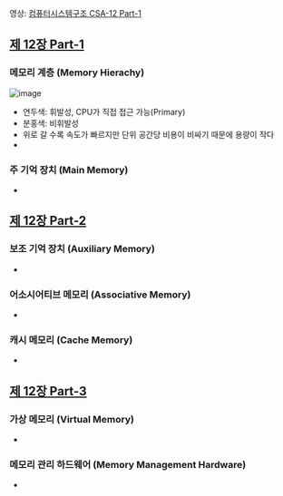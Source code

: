영상: [컴퓨터시스템구조 CSA-12 Part-1](https://youtu.be/zc3WfSuFUVE?list=PLc8fQ-m7b1hD4jqccMlfQpWgDVdalXFbH)

## [제 12장 Part-1](https://youtu.be/zc3WfSuFUVE?list=PLc8fQ-m7b1hD4jqccMlfQpWgDVdalXFbH)

### 메모리 계층 (Memory Hierachy)     
![image](https://user-images.githubusercontent.com/28378553/125188220-000c0600-e26e-11eb-9d30-ee35a3b22766.png)   
- 연두색: 휘발성, CPU가 직접 접근 가능(Primary)   
- 분홍색: 비휘발성   
- 위로 갈 수록 속도가 빠르지만 단위 공간당 비용이 비싸기 때문에 용량이 작다
- 

### 주 기억 장치 (Main Memory)

- 

## [제 12장 Part-2](https://youtu.be/1X7oGWOC4NI?list=PLc8fQ-m7b1hD4jqccMlfQpWgDVdalXFbH)

### 보조 기억 장치 (Auxiliary Memory)

- 

### 어소시어티브 메모리 (Associative Memory)

- 

### 캐시 메모리 (Cache Memory)

- 

## [제 12장 Part-3](https://youtu.be/0bI8X2xG-jU?list=PLc8fQ-m7b1hD4jqccMlfQpWgDVdalXFbH)

### 가상 메모리 (Virtual Memory)

- 

### 메모리 관리 하드웨어 (Memory Management Hardware)

-
